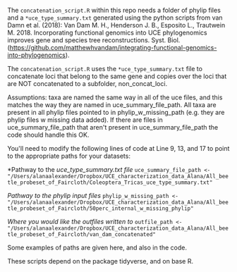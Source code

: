 The ```concatenation_script.R``` within this repo needs a folder of phylip files and a ```*uce_type_summary.txt``` generated using the python scripts from van Damn et al. (2018):
Van Dam M. H., Henderson J. B., Esposito L., Trautwein M. 2018. Incorporating functional genomics into UCE phylogenomics improves gene and species tree reconstructions. Syst. Biol.
(https://github.com/matthewhvandam/integrating-functional-genomics-into-phylogenomics). 

The ```concatenation_script.R``` uses the ```*uce_type_summary.txt``` file to concatenate loci that belong to the same gene and copies over the loci that are NOT concatenated to a subfolder, non_concat_loci. 

Assumptions: taxa are named the same way in all of the uce files, and this matches the way they are named in uce_summary_file_path. All taxa are present in all phylip files pointed to in phylip_w_missing_path (e.g. they are phylip files w missing data added). If there are files in uce_summary_file_path that aren't present in uce_summary_file_path the code should handle this OK.

You'll need to modify the following lines of code at Line 9, 13, and 17 to point to the appropriate paths for your datasets:

*Pathway to the *uce_type_summary.txt file*
```uce_summary_file_path <- "/Users/alanaalexander/Dropbox/UCE_characterization_data_Alana/All_beetle_probeset_of_Faircloth/Coleoptera_Tricas_uce_type_summary.txt"```

*Pathway to the phylip input files*
```phylip_w_missing_path <- "/Users/alanaalexander/Dropbox/UCE_characterization_data_Alana/All_beetle_probeset_of_Faircloth/50perc_internal_w_missing_phylip"```

*Where you would like the outfiles written to*
```outfile_path <- "/Users/alanaalexander/Dropbox/UCE_characterization_data_Alana/All_beetle_probeset_of_Faircloth/van_dam_concatenated"```

Some examples of paths are given here, and also in the code.

These scripts depend on the package tidyverse, and on base R.
